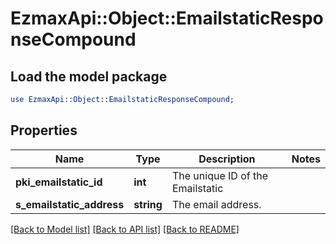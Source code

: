 # EzmaxApi::Object::EmailstaticResponseCompound

## Load the model package
```perl
use EzmaxApi::Object::EmailstaticResponseCompound;
```

## Properties
Name | Type | Description | Notes
------------ | ------------- | ------------- | -------------
**pki_emailstatic_id** | **int** | The unique ID of the Emailstatic | 
**s_emailstatic_address** | **string** | The email address. | 

[[Back to Model list]](../README.md#documentation-for-models) [[Back to API list]](../README.md#documentation-for-api-endpoints) [[Back to README]](../README.md)


